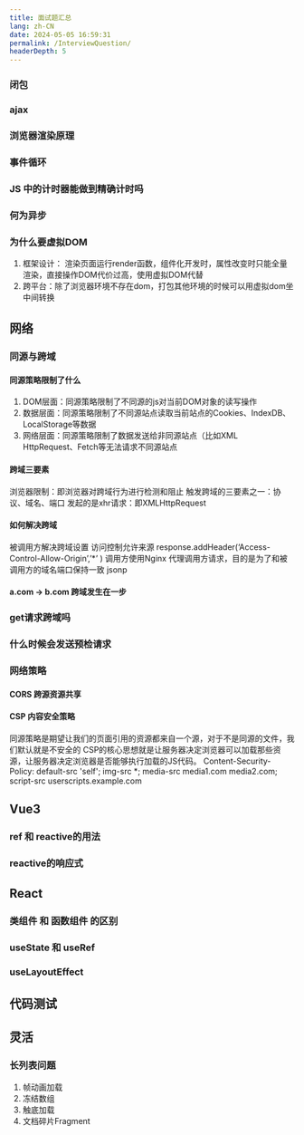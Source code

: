 ```yaml
---
title: 面试题汇总
lang: zh-CN
date: 2024-05-05 16:59:31
permalink: /InterviewQuestion/
headerDepth: 5
---
```


### 闭包

<!-- @include: @src/zh/友情推广/JavaScript/闭包以及内存泄漏原因.md#info -->

### ajax

<!-- @include: @src/zh/友情推广/JavaScript/网络/AJAX - XHR与Fetch.md#info -->

### 浏览器渲染原理

<!-- @include: @src/zh/友情推广/JavaScript/浏览器/浏览器渲染原理.md#info -->

### 事件循环

<!-- @include: @src/zh/友情推广/JavaScript/浏览器/浏览器进程模型.md#evenLoop -->

### JS 中的计时器能做到精确计时吗

<!-- @include: @src/zh/友情推广/JavaScript/浏览器/浏览器进程模型.md#timer -->

### 何为异步

<!-- @include: @src/zh/友情推广/JavaScript/浏览器/浏览器进程模型.md#asynchronous -->

### 为什么要虚拟DOM

1. 框架设计： 渲染页面运行render函数，组件化开发时，属性改变时只能全量渲染，直接操作DOM代价过高，使用虚拟DOM代替
2. 跨平台：除了浏览器环境不存在dom，打包其他环境的时候可以用虚拟dom坐中间转换

## 网络

### 同源与跨域

#### 同源策略限制了什么

1. DOM层面：同源策略限制了不同源的js对当前DOM对象的读写操作
2. 数据层面：同源策略限制了不同源站点读取当前站点的Cookies、IndexDB、LocalStorage等数据
3. 网络层面：同源策略限制了数据发送给非同源站点（比如XML HttpRequest、Fetch等无法请求不同源站点

#### 跨域三要素

浏览器限制：即浏览器对跨域行为进行检测和阻止
触发跨域的三要素之一：协议、域名、端口
发起的是xhr请求：即XMLHttpRequest

#### 如何解决跨域

被调用方解决跨域设置 访问控制允许来源
response.addHeader(‘Access-Control-Allow-Origin’,’*’ )
调用方使用Nginx 代理调用方请求，目的是为了和被调用方的域名端口保持一致
jsonp


#### a.com -> b.com 跨域发生在一步

### get请求跨域吗

### 什么时候会发送预检请求

### 网络策略

#### CORS 跨源资源共享


#### CSP 内容安全策略

同源策略是期望让我们的页面引用的资源都来自一个源，对于不是同源的文件，我们默认就是不安全的
CSP的核心思想就是让服务器决定浏览器可以加载那些资源，让服务器决定浏览器是否能够执行加载的JS代码。
Content-Security-Policy: default-src 'self'; img-src *; media-src media1.com media2.com; script-src userscripts.example.com


## Vue3

### ref 和 reactive的用法
### reactive的响应式

## React

### 类组件 和 函数组件 的区别
### useState 和 useRef
### useLayoutEffect


## 代码测试 

## 灵活

### 长列表问题

1. 帧动画加载
2. 冻结数组
3. 触底加载
4. 文档碎片Fragment
